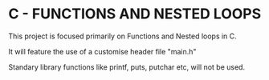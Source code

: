 # C - FUNCTIONS AND NESTED LOOPS

This project is focused primarily on Functions and Nested loops in C.

It will feature the use of a customise header file "main.h"

Standary library functions like printf, puts, putchar etc, will not be used.
